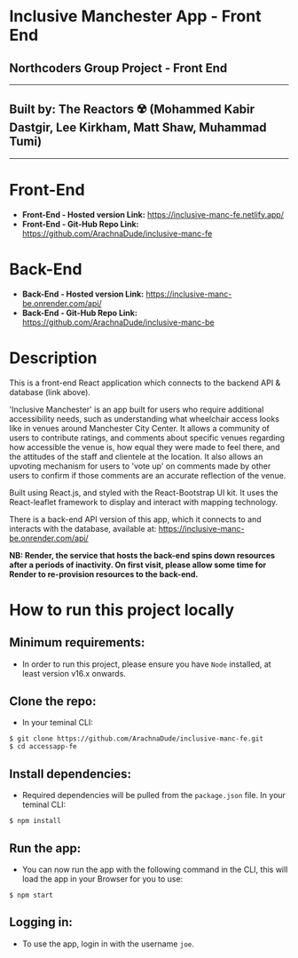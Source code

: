 # **Inclusive Manchester App - Front End**

## **Northcoders Group Project - Front End**

---

## Built by: The Reactors ☢️ (Mohammed Kabir Dastgir, Lee Kirkham, Matt Shaw, Muhammad Tumi)

---

# Front-End

- **Front-End - Hosted version Link:** https://inclusive-manc-fe.netlify.app/
- **Front-End - Git-Hub Repo Link:** https://github.com/ArachnaDude/inclusive-manc-fe

# Back-End

- **Back-End - Hosted version Link:** https://inclusive-manc-be.onrender.com/api/
- **Back-End - Git-Hub Repo Link:** https://github.com/ArachnaDude/inclusive-manc-be

# Description

This is a front-end React application which connects to the backend API & database (link above).

'Inclusive Manchester' is an app built for users who require additional accessibility needs, such as understanding what wheelchair access looks like in venues around Manchester City Center. It allows a community of users to contribute ratings, and comments about specific venues regarding how accessible the venue is, how equal they were made to feel there, and the attitudes of the staff and clientele at the location. It also allows an upvoting mechanism for users to 'vote up' on comments made by other users to confirm if those comments are an accurate reflection of the venue.

Built using React.js, and styled with the React-Bootstrap UI kit. It uses the React-leaflet framework to display and interact with mapping technology.

There is a back-end API version of this app, which it connects to and interacts with the database, available at: https://inclusive-manc-be.onrender.com/api/

**NB: Render, the service that hosts the back-end spins down resources after a periods of inactivity. On first visit, please allow some time for Render to re-provision resources to the back-end.**

# How to run this project locally

## Minimum requirements:

- In order to run this project, please ensure you have `Node` installed, at least version v16.x onwards.

## Clone the repo:

- In your teminal CLI:

```
$ git clone https://github.com/ArachnaDude/inclusive-manc-fe.git
$ cd accessapp-fe
```

## Install dependencies:

- Required dependencies will be pulled from the `package.json` file. In your teminal CLI:

```
$ npm install
```

## Run the app:

- You can now run the app with the following command in the CLI, this will load the app in your Browser for you to use:

```
$ npm start
```

## Logging in:

- To use the app, login in with the username `joe`.
